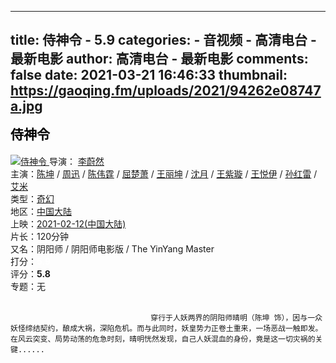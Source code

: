 
---
title: 侍神令 - 5.9
categories: 
    - 音视频
    - 高清电台 - 最新电影
author: 高清电台 - 最新电影
comments: false
date: 2021-03-21 16:46:33
thumbnail: https://gaoqing.fm/uploads/2021/94262e08747a.jpg
---

<div>   
<h2 style="margin-top:10px"><a style="text-decoration:none;color:black;line-height:30px;" href="https://gaoqing.fm/view/undefined">侍神令</a><span class="text-muted"></span></h2>
    
<a href="https://gaoqing.fm/view/94262e08747a"><img alt="侍神令" class="img-thumbnail img-responsive" src="https://gaoqing.fm/uploads/2021/94262e08747a.jpg" referrerpolicy="no-referrer">
</a>
<span class="x-m-label">导演</span>：
<a href="https://gaoqing.fm/?director=%E6%9D%8E%E8%94%9A%E7%84%B6">李蔚然</a><br>
<span class="x-m-label">主演</span>：<a href="https://gaoqing.fm/?actor=%E9%99%88%E5%9D%A4">陈坤</a> / <a href="https://gaoqing.fm/?actor=%E5%91%A8%E8%BF%85">周迅</a> / <a href="https://gaoqing.fm/?actor=%E9%99%88%E4%BC%9F%E9%9C%86">陈伟霆</a> / <a href="https://gaoqing.fm/?actor=%E5%B1%88%E6%A5%9A%E8%90%A7">屈楚萧</a> / <a href="https://gaoqing.fm/?actor=%E7%8E%8B%E4%B8%BD%E5%9D%A4">王丽坤</a> / <a href="https://gaoqing.fm/?actor=%E6%B2%88%E6%9C%88">沈月</a> / <a href="https://gaoqing.fm/?actor=%E7%8E%8B%E7%B4%AB%E7%92%87">王紫璇</a> / <a href="https://gaoqing.fm/?actor=%E7%8E%8B%E6%82%A6%E4%BC%8A">王悦伊</a> / <a href="https://gaoqing.fm/?actor=%E5%AD%99%E7%BA%A2%E9%9B%B7">孙红雷</a> / <a href="https://gaoqing.fm/?actor=%E8%89%BE%E7%B1%B3">艾米</a><br>
<span class="x-m-label">类型</span>：<a href="https://gaoqing.fm/?type=%E5%A5%87%E5%B9%BB">奇幻</a><br><span class="x-m-label">地区</span>：<a href="https://gaoqing.fm/?country=%E4%B8%AD%E5%9B%BD%E5%A4%A7%E9%99%86">中国大陆</a><br>
<span class="x-m-label">上映</span>：<a href="https://gaoqing.fm/?year=2021">2021-02-12(中国大陆)</a><br><span class="x-m-label">片长</span>：120分钟<br><span class="x-m-label">又名</span>：阴阳师 / 阴阳师电影版 / The YinYang Master<br><span class="x-m-label">打分</span>：<span class="badge" style="color: white; font-weight: bold;">5.9</span>    <br>
<span class="x-m-label">评分</span>：<span class="badge" style="font-weight: bold;">5.8</span>  <br>
<span class="x-m-label">专题</span>：无<br><br>

                                　　穿行于人妖两界的阴阳师晴明（陈坤 饰），因与一众妖怪缔结契约，酿成大祸，深陷危机。而与此同时，妖皇势力正卷土重来，一场恶战一触即发。在风云突变、局势动荡的危急时刻，晴明恍然发现，自己人妖混血的身份，竟是这一切灾祸的关键......
                          
</div>
            